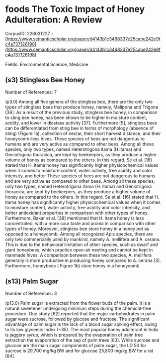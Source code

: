 # foods The Toxic Impact of Honey Adulteration: A Review

CorpusID: 226031227 - [https://www.semanticscholar.org/paper/d4143b1c3468337e25cabe242e9fc4a737126198](https://www.semanticscholar.org/paper/d4143b1c3468337e25cabe242e9fc4a737126198)

Fields: Environmental Science, Medicine

## (s3) Stingless Bee Honey
Number of References: 7

(p3.0) Among all five genera of the stingless bee, there are the only two types of stingless bees that produce honey, namely, Melipona and Trigona [36]. As a result of the previous study, stingless bee honey, in comparison to sting bee honey, has been shown to be higher in moisture content, acidity, and lower in diastase activity [37]. Furthermore [5], stingless bees can be differentiated from sting bee in terms of morphology (absence of sting) (Figure 1a), collection of nectar, their short harvest distance, and their honeycomb-less hives. These species of bees are not dangerous to humans and are very active as compared to other bees. Among all these species, only two types, named Heterotrigona itama (H.itama) and Geniotrigona thoracica, are kept by beekeepers, as they produce a higher volume of honey as compared to the others. In this regard, Se et al. [16] stated that H. itama honey has significantly higher physicochemical values when it comes to moisture content, water activity, free acidity and color intensity, and better These species of bees are not dangerous to humans and are very active as compared to other bees. Among all these species, only two types, named Heterotrigona itama (H. itama) and Geniotrigona thoracica, are kept by beekeepers, as they produce a higher volume of honey as compared to the others. In this regard, Se et al. [16] stated that H. itama honey has significantly higher physicochemical values when it comes to moisture content, water activity, free acidity and color intensity, and better antioxidant properties in comparison with other types of honey. Furthermore, Bakar et al. [38] mentioned that H. itama honey is less concentrated, with a more sour taste and aroma in comparison with other types of honey. Moreover, stingless bee store honey in a honey pot as opposed to a honeycomb. Among all recognized Apis species, there are only two commercially used by mankind, namely A. mellifera and A. cerana. This is due to the behavioral limitation of other species, such as dwarf and giant honeybees, which practice open-air nesting and cannot be kept in manmade hives. A comparison between these two species, A. mellifera generally is more productive in producing honey compared to A. cerana [3]. Furthermore, honeybees ( Figure 1b) store honey in a honeycomb.
## (s13) Palm Sugar
Number of References: 3

(p13.0) Palm sugar is extracted from the flower buds of the palm. It is a natural sweetener undergoing minimum steps during the chemical-free procedure. One study [62] reported that the major carbohydrates in palm sugar were sucrose, followed by glucose and fructose. The significant advantage of palm sugar is the lack of a blood sugar spiking effect, owing to its low glycemic index (~35). The most popular honey adulterant in India is jaggery syrup, which is prepared by the evaporation of palm tree extraction the evaporation of the sap of palm trees [63]. While sucrose and glucose are the main sugar components of palm sugar, the LD 50 for sucrose is 29,700 mg/kg BW and for glucose 25,800 mg/kg BW for a rat [64].
